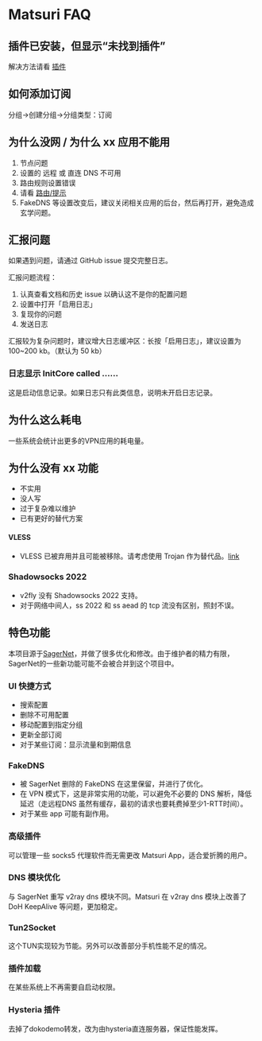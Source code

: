 # Matsuri FAQ

## 插件已安装，但显示“未找到插件”

解决方法请看 [插件](/m-plugin/)

## 如何添加订阅

分组→创建分组→分组类型：订阅

## 为什么没网 / 为什么 xx 应用不能用

1. 节点问题
2. 设置的 远程 或 直连 DNS 不可用
3. 路由规则设置错误
4. 请看 [路由/提示](/m-route/)
5. FakeDNS 等设置改变后，建议关闭相关应用的后台，然后再打开，避免造成玄学问题。

## 汇报问题

如果遇到问题，请通过 GitHub issue 提交完整日志。

汇报问题流程：

1. 认真查看文档和历史 issue 以确认这不是你的配置问题
2. 设置中打开「启用日志」
3. 复现你的问题
4. 发送日志

汇报较为复杂问题时，建议增大日志缓冲区：长按「启用日志」，建议设置为 100~200 kb。（默认为 50 kb）

### 日志显示 InitCore called ......

这是启动信息记录。如果日志只有此类信息，说明未开启日志记录。

## 为什么这么耗电

一些系统会统计出更多的VPN应用的耗电量。

## 为什么没有 xx 功能

* 不实用
* 没人写
* 过于复杂难以维护
* 已有更好的替代方案

#### VLESS

* VLESS 已被弃用并且可能被移除。请考虑使用 Trojan 作为替代品。[link](https://www.v2fly.org/v5/config/proxy/vless.html)

### Shadowsocks 2022

* v2fly 没有 Shadowsocks 2022 支持。
* 对于网络中间人，ss 2022 和 ss aead 的 tcp 流没有区别，照封不误。

## 特色功能

本项目源于[SagerNet](https://github.com/SagerNet/SagerNet)，并做了很多优化和修改。由于维护者的精力有限，SagerNet的一些新功能可能不会被合并到这个项目中。

### UI 快捷方式

* 搜索配置
* 删除不可用配置
* 移动配置到指定分组
* 更新全部订阅
* 对于某些订阅：显示流量和到期信息

### FakeDNS

* 被 SagerNet 删除的 FakeDNS 在这里保留，并进行了优化。
* 在 VPN 模式下，这是非常实用的功能，可以避免不必要的 DNS 解析，降低延迟（走远程DNS 虽然有缓存，最初的请求也要耗费掉至少1-RTT时间）。
* 对于某些 app 可能有副作用。

### 高级插件
可以管理一些 socks5 代理软件而无需更改 Matsuri App，适合爱折腾的用户。

### DNS 模块优化
与 SagerNet 重写 v2ray dns 模块不同。Matsuri 在 v2ray dns 模块上改善了 DoH KeepAlive 等问题，更加稳定。

### Tun2Socket
这个TUN实现较为节能。另外可以改善部分手机性能不足的情况。

### 插件加载
在某些系统上不再需要自启动权限。

### Hysteria 插件
去掉了dokodemo转发，改为由hysteria直连服务器，保证性能发挥。
